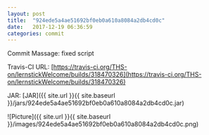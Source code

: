 ```yaml
---
layout: post
title:  "924ede5a4ae51692bf0eb0a610a8084a2db4cd0c"
date:   2017-12-19 06:36:59
categories: commit
---
```


Commit Massage: fixed script  

Travis-CI URL: [https://travis-ci.org/THS-on/lernstickWelcome/builds/318470326](https://travis-ci.org/THS-on/lernstickWelcome/builds/318470326)

JAR: [JAR]({{ site.url }}{{ site.baseurl }}/jars/924ede5a4ae51692bf0eb0a610a8084a2db4cd0c.jar)

![Picture]({{ site.url }}{{ site.baseurl }}/images/924ede5a4ae51692bf0eb0a610a8084a2db4cd0c.png)

